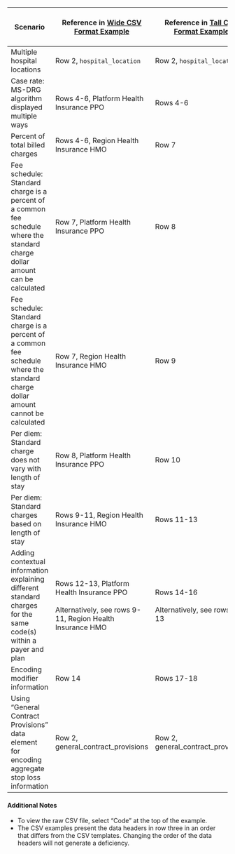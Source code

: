 | Scenario                                                                                                                         | Reference in [Wide CSV Format Example](CSV/Wide%20Format%20Examples)                                           | Reference in [Tall CSV Format Example](CSV/Tall%20Format%20Examples) | Reference in [JSON Format Example](JSON/)                 |
|----------------------------------------------------------------------------------------------------------------------------------|----------------------------------------------------------------------------------------------------------------|----------------------------------------------------------------------|-----------------------------------------------------------|
| Multiple hospital locations                                                                                                      | Row 2, `hospital_location`                                                                                     | Row 2, `hospital_location`                                           | Lines 5-7                                                 |
| Case rate: MS-DRG algorithm displayed multiple ways                                                                              | Rows 4-6, Platform Health Insurance PPO                                                                        | Rows 4-6                                                             | Lines 41-62                                               |
| Percent of total billed charges                                                                                                  | Rows 4-6, Region Health Insurance HMO                                                                          | Row 7                                                                | Lines 65-69                                               |
| Fee schedule: Standard charge is a percent of a common fee schedule where the standard charge dollar amount can be calculated    | Row 7, Platform Health Insurance PPO                                                                           | Row 8                                                                | Lines 92-96                                               |
| Fee schedule: Standard charge is a percent of a common fee schedule where the standard charge dollar amount cannot be calculated | Row 7, Region Health Insurance HMO                                                                             | Row 9                                                                | Lines 99-104                                              |
| Per diem: Standard charge does not vary with length of stay                                                                      | Row 8, Platform Health Insurance PPO                                                                           | Row 10                                                               | Lines 127-130                                             |
| Per diem: Standard charges based on length of stay                                                                               | Rows 9-11, Region Health Insurance HMO                                                                         | Rows 11-13                                                           | Lines 133-151                                             |
| Adding contextual information explaining different standard charges for the same code(s) within a payer and plan                 | Rows 12-13, Platform Health Insurance PPO <br ><br > Alternatively, see rows 9-11, Region Health Insurance HMO | Rows 14-16 <br ><br > Alternatively, see rows 11-13                  | Lines 174-185 <br ><br > Alternatively, see lines 133-151 |
| Encoding modifier information                                                                                                    | Row 14                                                                                                         | Rows 17-18                                                           | Lines 198-215                                             |
| Using “General Contract Provisions” data element for encoding aggregate stop loss information                                    | Row 2, general_contract_provisions                                                                             | Row 2, general_contract_provisions                                   | Lines 216-228                                             |

#### Additional Notes

* To view the raw CSV file, select “Code” at the top of the example.
* The CSV examples present the data headers in row three in an order that differs from the CSV templates. Changing the
  order of the data headers will not generate a deficiency.

